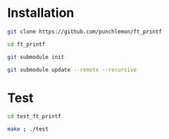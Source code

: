# Installation
```bash
git clone https://github.com/punchlemon/ft_printf
```
```bash
cd ft_printf
```
```bash
git submodule init
```
```bash
git submodule update --remote --recursive
```
# Test
```bash
cd test_ft_printf
```
```bash
make ; ./test
```